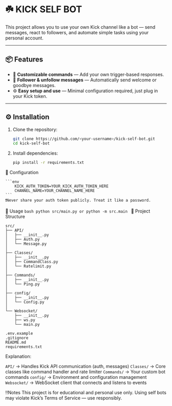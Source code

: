 # ☘️ KICK SELF BOT

This project allows you to use your own Kick channel like a bot — send messages, react to followers, and automate simple tasks using your personal account.

---

## 📦 Features

- 🧩 **Customizable commands** — Add your own trigger-based responses.
- 👋 **Follower & unfollow messages** — Automatically send welcome or goodbye messages.
- ⚙️ **Easy setup and use** — Minimal configuration required, just plug in your Kick token.

---

## ⚙️ Installation

1. Clone the repository:
    ```bash
    git clone https://github.com/<your-username>/kick-self-bot.git
    cd kick-self-bot
    ```
2. Install dependencies:
    ```bash
    pip install -r requirements.txt
    ```

🧪 Configuration

    ```env
        KICK_AUTH_TOKEN=YOUR_KICK_AUTH_TOKEN_HERE
        CHANNEL_NAME=YOUR_CHANNEL_NAME_HERE
    ```
    ❗Never share your auth token publicly. Treat it like a password.


🚀 Usage
    ```bash
    python src/main.py
    or
    python -m src.main
    ```
📁 Project Structure

```
src/
├── API/
│   ├── __init__.py
│   ├── Auth.py
│   └── Message.py
│
├── Classes/
│   ├── __init__.py
│   ├── CommandClass.py
│   └── Ratelimit.py
│
├── Commands/
│   ├── __init__.py
│   └── Ping.py
│
├── config/
│   ├── __init__.py
│   └── Config.py
│
└── Websocket/
    ├── __init__.py
    ├── ws.py
    └── main.py

.env.example
.gitignore
README.md
requirements.txt
```

Explanation:

``API/`` → Handles Kick API communication (auth, messages)
``Classes/`` → Core classes like command handler and rate limiter
``Commands/`` → Your custom bot commands
``config/`` → Environment and configuration management
``Websocket/`` → WebSocket client that connects and listens to events

‼️Notes
    This project is for educational and personal use only.
    Using self bots may violate Kick’s Terms of Service — use responsibly.
